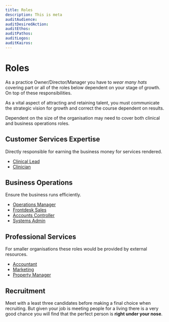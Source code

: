 ```yaml
---
title: Roles
description: This is meta
auditAudience:
auditDesiredAction:
auditEthos:
auditPathos:
auditLogos:
auditKairos:
---
```


# Roles

As a practice Owner/Director/Manager you have to _wear many hats_ covering part or all of the roles below dependent on your stage of growth. On top of these responsibilities.

As a vital aspect of attracting and retaining talent, you must communicate the strategic vision for growth and correct the course dependent on results.

Dependent on the size of the organisation may need to cover both clinical and business operations roles.

## Customer Services Expertise

Directly responsible for earning the business money for services rendered.

- [Clinical Lead](./clinical-lead/)
- [Clinician](./clinician/)

## Business Operations

Ensure the business runs efficiently.

- [Operations Manager](./operations-manager/)
- [Frontdesk Sales](./frontdesk-sales/)
- [Accounts Controller](./accounts-controller/)
- [Systems Admin](./system-admin/)

## Professional Services

For smaller organisations these roles would be provided by external resources.

- [Accountant](./accountant/)
- [Marketing](./marketing-manager/)
- [Property Manager](./property-manager/)

## Recruitment

Meet with a least three candidates before making a final choice when recruiting. But given your job is meeting people for a living there is a very good chance you will find that the perfect person is **right under your nose**.
